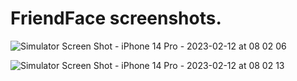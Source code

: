 # FriendFace screenshots.

![Simulator Screen Shot - iPhone 14 Pro - 2023-02-12 at 08 02 06](https://user-images.githubusercontent.com/107756341/218290664-8f18a0da-7889-45f2-9858-4f60f147bd35.png)

![Simulator Screen Shot - iPhone 14 Pro - 2023-02-12 at 08 02 13](https://user-images.githubusercontent.com/107756341/218290675-7ceeff7d-3b45-4f1e-b410-dcfd5da6acba.png)
